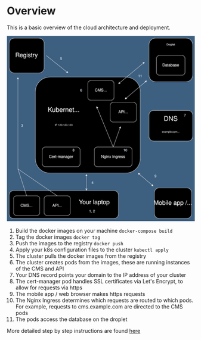 # Overview

This is a basic overview of the cloud architecture and deployment.

![Diagram](overview.svg 'Diagram')

1. Build the docker images on your machine `docker-compose build`
2. Tag the docker images `docker tag`
3. Push the images to the registry `docker push`
4. Apply your k8s configuration files to the cluster `kubectl apply`
5. The cluster pulls the docker images from the registry
6. The cluster creates pods from the images, these are running instances of the CMS and API
7. Your DNS record points your domain to the IP address of your cluster
8. The cert-manager pod handles SSL certificates via Let's Encrypt, to allow for requests via https
9. The mobile app / web browser makes https requests
10. The Nginx Ingress determines which requests are routed to which pods. For example, requests to cms.example.com are directed to the CMS pods
11. The pods access the database on the droplet

More detailed step by step instructions are found [here](./deployment.md)
